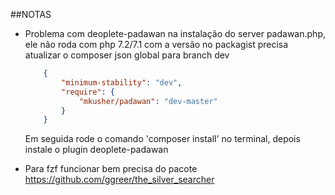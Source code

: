 ##NOTAS
+ Problema com deoplete-padawan na instalação do server padawan.php, ele não roda com php 7.2/7.1 com a versão no packagist precisa atualizar o composer json global para branch dev
    ```json
        {
            "minimum-stability": "dev",
            "require": {
                "mkusher/padawan": "dev-master"
            }
        }
    ```
    Em seguida rode o comando 'composer install' no terminal, depois instale o plugin deoplete-padawan

+ Para fzf funcionar bem precisa do pacote https://github.com/ggreer/the_silver_searcher
